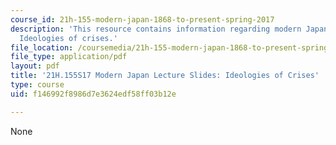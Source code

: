 ```yaml
---
course_id: 21h-155-modern-japan-1868-to-present-spring-2017
description: 'This resource contains information regarding modern Japan lecture slides:
  Ideologies of crises.'
file_location: /coursemedia/21h-155-modern-japan-1868-to-present-spring-2017/f146992f8986d7e3624edf58ff03b12e_MIT21H_155S17_Crises.pdf
file_type: application/pdf
layout: pdf
title: '21H.155S17 Modern Japan Lecture Slides: Ideologies of Crises'
type: course
uid: f146992f8986d7e3624edf58ff03b12e

---
```

None